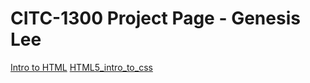 # CITC-1300 Project Page - Genesis Lee

<a href="intro_to_html/index.html" target="_blank">Intro to HTML</a>
<a href="HTML5_intro_to_css/index.html" target="_blank">HTML5_intro_to_css</a>